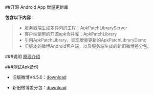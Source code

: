 ##开源 Android App 增量更新库

**包含以下内容**：
> * 服务器端生成差异包的工程：ApkPatchLibraryServer
> * 客户端使用的开源apk合并库：ApkPatchLibrary
> * 引用ApkPatchLibrary，实现增量更新的ApkPatchLibraryDemo
> * 旧版本的微博Android客户端，以及服务端生成的新旧微博差分包。

###说明
[原理介绍][1]

###测试Apk备份
* 旧版微博V4.5.0：[download][2]
* 新旧微博差分包：[download][3]

  [1]: http://my.oschina.net/liucundong/blog/160436
  [2]: http://pan.baidu.com/s/1c0lH2gw
  [3]: http://pan.baidu.com/s/1jJCMa
